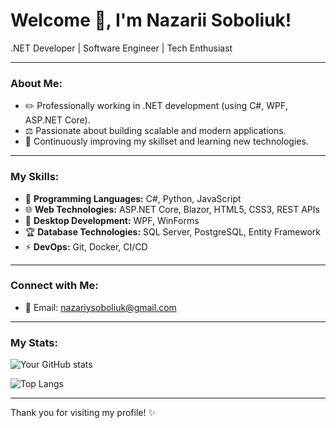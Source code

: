 # Welcome 👋, I'm Nazarii Soboliuk!

.NET Developer | Software Engineer | Tech Enthusiast

---

### About Me:
- ✏️ Professionally working in .NET development (using C#, WPF, ASP.NET Core).
- ⚖️ Passionate about building scalable and modern applications.
- 🔧 Continuously improving my skillset and learning new technologies.

---

### My Skills:
- 🔧 **Programming Languages:** C#, Python, JavaScript
- 🌐 **Web Technologies:** ASP.NET Core, Blazor, HTML5, CSS3, REST APIs
- 🌄 **Desktop Development:** WPF, WinForms
- 🏆 **Database Technologies:** SQL Server, PostgreSQL, Entity Framework
- ⚡ **DevOps:** Git, Docker, CI/CD

---

### Connect with Me:
- 📧 Email: nazariysoboliuk@gmail.com

---

### My Stats:
![Your GitHub stats](https://github-readme-stats.vercel.app/api?username=Nryyy&show_icons=true&theme=radical)

![Top Langs](https://github-readme-stats.vercel.app/api/top-langs/?username=Nryyy&layout=compact&theme=radical)

---

Thank you for visiting my profile! ✨
